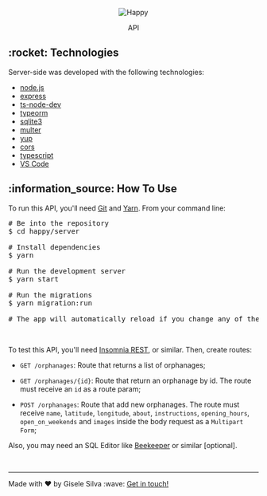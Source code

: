 <div id="readme" class="Box-body readme blob js-code-block-container">
  <article class="markdown-body entry-content p-3 p-md-6" itemprop="text">
    <p align="center"><img alt="Happy" src="https://github.com/gisabernardess/happy/blob/main/.github/happy.svg"></p>
    <p align="center">API</p>
    <h2>:rocket: Technologies </h2>
    <p>Server-side was developed with the following technologies:</p>
    <ul>
      <li><a href="https://nodejs.org/" rel="nofollow">node.js</a></li>
      <li><a href="https://expressjs.com/" rel="nofollow">express</a></li>
      <li><a href="https://github.com/whitecolor/ts-node-dev" rel="nofollow">ts-node-dev</a></li>
      <li><a href="https://typeorm.io/" rel="nofollow">typeorm</a></li>
      <li><a href="https://github.com/mapbox/node-sqlite3" rel="nofollow">sqlite3</a></li>
      <li><a href="https://github.com/expressjs/multer" rel="nofollow">multer</a></li>
      <li><a href="https://github.com/jquense/yup" rel="nofollow">yup</a></li>
      <li><a href="https://github.com/expressjs/cors" rel="nofollow">cors</a></li>
      <li><a href="https://www.typescriptlang.org/" rel="nofollow">typescript</a></li>
      <li><a href="https://code.visualstudio.com/" rel="nofollow">VS Code</a></li>
    </ul>
    <h2>:information_source:</a> How To Use </h2>
    <p>To run this API, you'll need <a href="https://git-scm.com" rel="nofollow">Git</a> and  <a href="https://legacy.yarnpkg.com" rel="nofollow">Yarn</a>. From your command line:</p>
    <div class="highlight highlight-source-shell">
      <pre><span class="pl-c"><span class="pl-c">#</span> Be into the repository</span>
$ <span class="pl-c1">cd</span> happy/server <br/>
<span class="pl-c"><span class="pl-c">#</span> Install dependencies</span>
$ yarn <br/>
<span class="pl-c"><span class="pl-c">#</span> Run the development server</span>
$ yarn start <br/>
<span class="pl-c"><span class="pl-c">#</span> Run the migrations</span>
$ yarn migration:run <br/>
<span class="pl-c"><span class="pl-c">#</span> The app will automatically reload if you change any of the source files.</span></pre>
</div>
<br/>
    <p>To test this API, you'll need <a href="https://insomnia.rest/" rel="nofollow">Insomnia REST</a>, or similar.
      Then, create routes:</p>
    <ul>
      <li>
        <p><code>GET /orphanages</code>: Route that returns a list of orphanages;</p>
      </li>
      <li>
        <p><code>GET /orphanages/{id}</code>: Route that return an orphanage by id. The route must receive an <code>id</code> as a route param;</p>
      </li>
      <li>
        <p><code>POST /orphanages</code>: Route that add new orphanages. The route must receive <code>name</code>, <code>latitude</code>, <code>longitude</code>, <code>about</code>, <code>instructions</code>, <code>opening_hours</code>, <code>open_on_weekends</code> and <code>images</code> inside the body request as a <code>Multipart Form</code>; </p>
      </li>
    </ul>
    <p>Also, you may need an SQL Editor like <a href="https://www.beekeeperstudio.io/" rel="nofollow">Beekeeper</a> or similar [optional].</p>
    <br/>
    <hr>
    <p>Made with ♥ by Gisele Silva :wave: <a href="https://www.linkedin.com/in/gisabernardess/" rel="nofollow">Get in touch!</a></p>
  </article>
</div>
